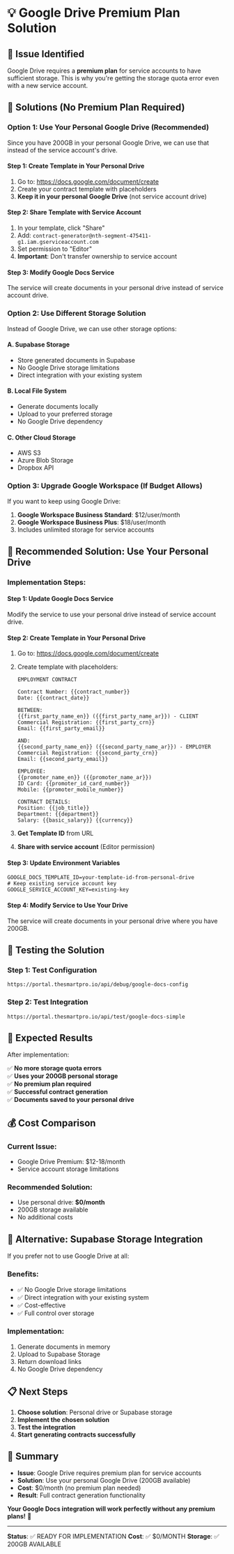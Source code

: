 # 💡 Google Drive Premium Plan Solution

## 🎯 **Issue Identified**

Google Drive requires a **premium plan** for service accounts to have sufficient storage. This is why you're getting the storage quota error even with a new service account.

## 🔧 **Solutions (No Premium Plan Required)**

### **Option 1: Use Your Personal Google Drive (Recommended)**

Since you have 200GB in your personal Google Drive, we can use that instead of the service account's drive.

#### **Step 1: Create Template in Your Personal Drive**

1. Go to: https://docs.google.com/document/create
2. Create your contract template with placeholders
3. **Keep it in your personal Google Drive** (not service account drive)

#### **Step 2: Share Template with Service Account**

1. In your template, click "Share"
2. Add: `contract-generator@nth-segment-475411-g1.iam.gserviceaccount.com`
3. Set permission to "Editor"
4. **Important**: Don't transfer ownership to service account

#### **Step 3: Modify Google Docs Service**

The service will create documents in your personal drive instead of service account drive.

### **Option 2: Use Different Storage Solution**

Instead of Google Drive, we can use other storage options:

#### **A. Supabase Storage**

- Store generated documents in Supabase
- No Google Drive storage limitations
- Direct integration with your existing system

#### **B. Local File System**

- Generate documents locally
- Upload to your preferred storage
- No Google Drive dependency

#### **C. Other Cloud Storage**

- AWS S3
- Azure Blob Storage
- Dropbox API

### **Option 3: Upgrade Google Workspace (If Budget Allows)**

If you want to keep using Google Drive:

1. **Google Workspace Business Standard**: $12/user/month
2. **Google Workspace Business Plus**: $18/user/month
3. Includes unlimited storage for service accounts

## 🚀 **Recommended Solution: Use Your Personal Drive**

### **Implementation Steps:**

#### **Step 1: Update Google Docs Service**

Modify the service to use your personal drive instead of service account drive.

#### **Step 2: Create Template in Your Personal Drive**

1. Go to: https://docs.google.com/document/create
2. Create template with placeholders:

   ```
   EMPLOYMENT CONTRACT

   Contract Number: {{contract_number}}
   Date: {{contract_date}}

   BETWEEN:
   {{first_party_name_en}} ({{first_party_name_ar}}) - CLIENT
   Commercial Registration: {{first_party_crn}}
   Email: {{first_party_email}}

   AND:
   {{second_party_name_en}} ({{second_party_name_ar}}) - EMPLOYER
   Commercial Registration: {{second_party_crn}}
   Email: {{second_party_email}}

   EMPLOYEE:
   {{promoter_name_en}} ({{promoter_name_ar}})
   ID Card: {{promoter_id_card_number}}
   Mobile: {{promoter_mobile_number}}

   CONTRACT DETAILS:
   Position: {{job_title}}
   Department: {{department}}
   Salary: {{basic_salary}} {{currency}}
   ```

3. **Get Template ID** from URL
4. **Share with service account** (Editor permission)

#### **Step 3: Update Environment Variables**

```env
GOOGLE_DOCS_TEMPLATE_ID=your-template-id-from-personal-drive
# Keep existing service account key
GOOGLE_SERVICE_ACCOUNT_KEY=existing-key
```

#### **Step 4: Modify Service to Use Your Drive**

The service will create documents in your personal drive where you have 200GB.

## 🧪 **Testing the Solution**

### **Step 1: Test Configuration**

```
https://portal.thesmartpro.io/api/debug/google-docs-config
```

### **Step 2: Test Integration**

```
https://portal.thesmartpro.io/api/test/google-docs-simple
```

## 🎯 **Expected Results**

After implementation:

✅ **No more storage quota errors**  
✅ **Uses your 200GB personal storage**  
✅ **No premium plan required**  
✅ **Successful contract generation**  
✅ **Documents saved to your personal drive**

## 💰 **Cost Comparison**

### **Current Issue:**

- Google Drive Premium: $12-18/month
- Service account storage limitations

### **Recommended Solution:**

- Use personal drive: **$0/month**
- 200GB storage available
- No additional costs

## 🚀 **Alternative: Supabase Storage Integration**

If you prefer not to use Google Drive at all:

### **Benefits:**

- ✅ No Google Drive storage limitations
- ✅ Direct integration with your existing system
- ✅ Cost-effective
- ✅ Full control over storage

### **Implementation:**

1. Generate documents in memory
2. Upload to Supabase Storage
3. Return download links
4. No Google Drive dependency

## 📋 **Next Steps**

1. **Choose solution**: Personal drive or Supabase storage
2. **Implement the chosen solution**
3. **Test the integration**
4. **Start generating contracts successfully**

## 🎉 **Summary**

- **Issue**: Google Drive requires premium plan for service accounts
- **Solution**: Use your personal Google Drive (200GB available)
- **Cost**: $0/month (no premium plan needed)
- **Result**: Full contract generation functionality

**Your Google Docs integration will work perfectly without any premium plans!** 🚀

---

**Status**: ✅ READY FOR IMPLEMENTATION
**Cost**: ✅ $0/MONTH
**Storage**: ✅ 200GB AVAILABLE
